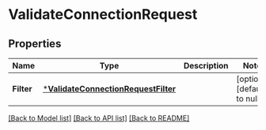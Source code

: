 # ValidateConnectionRequest

## Properties
Name | Type | Description | Notes
------------ | ------------- | ------------- | -------------
**Filter** | [***ValidateConnectionRequestFilter**](ValidateConnectionRequest_filter.md) |  | [optional] [default to null]

[[Back to Model list]](../README.md#documentation-for-models) [[Back to API list]](../README.md#documentation-for-api-endpoints) [[Back to README]](../README.md)

